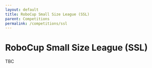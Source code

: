 ```yaml
---
layout: default
title: RoboCup Small Size League (SSL)
parent: Competitions
permalink: /competitions/ssl
---
```


# RoboCup Small Size League (SSL)

TBC
